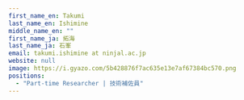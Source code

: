 ```yaml
---
first_name_en: Takumi
last_name_en: Ishimine
middle_name_en: ""
first_name_ja: 拓海
last_name_ja: 石峯
email: takumi.ishimine at ninjal.ac.jp
website: null
image: https://i.gyazo.com/5b428876f7ac635e13e7af67384bc570.png
positions: 
  - "Part-time Researcher | 技術補佐員"
---
```


